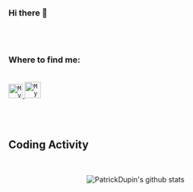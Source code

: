 ### Hi there 👋

<br /><br />
### Where to find me:

<br />
<a href="https://www.linkedin.com/in/patrickdupin">
  <code><img alt="My linkedin" width="28" src="https://www.flaticon.com/svg/static/icons/svg/124/124011.svg"/></code>
</a>

<a href="mailto:patrickfdupin@gmail.com">
  <code><img alt="My e-mail" width="32" src="https://www.flaticon.com/svg/static/icons/svg/732/732200.svg" /></code>
</a>

<br/><br/>
## Coding Activity

<br/>

<p align="center">
  <img src="https://github-readme-stats.vercel.app/api?username=patrickdupin&show_icons=true&theme=algolia" alt="PatrickDupin's github stats" />
</p>

<br/>
<!--
**PatrickDupin/PatrickDupin** is a ✨ _special_ ✨ repository because its `README.md` (this file) appears on your GitHub profile.

Here are some ideas to get you started:

- 🔭 I’m currently working on ...
- 🌱 I’m currently learning ...
- 👯 I’m looking to collaborate on ...
- 🤔 I’m looking for help with ...
- 💬 Ask me about ...
- 📫 How to reach me: ...
- 😄 Pronouns: ...
- ⚡ Fun fact: ...
-->
